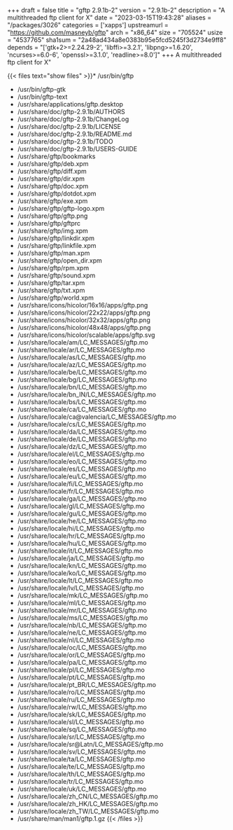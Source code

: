 +++
draft = false
title = "gftp 2.9.1b-2"
version = "2.9.1b-2"
description = "A multithreaded ftp client for X"
date = "2023-03-15T19:43:28"
aliases = "/packages/3026"
categories = ['xapps']
upstreamurl = "https://github.com/masneyb/gftp"
arch = "x86_64"
size = "705524"
usize = "4537765"
sha1sum = "2a48ad434a8e0383b95e5fcd5245f3d2734e9ff8"
depends = "['gtk+2>=2.24.29-2', 'libffi>=3.2.1', 'libpng>=1.6.20', 'ncurses>=6.0-6', 'openssl>=3.1.0', 'readline>=8.0']"
+++
A multithreaded ftp client for X"

{{< files text="show files" >}}* /usr/bin/gftp
* /usr/bin/gftp-gtk
* /usr/bin/gftp-text
* /usr/share/applications/gftp.desktop
* /usr/share/doc/gftp-2.9.1b/AUTHORS
* /usr/share/doc/gftp-2.9.1b/ChangeLog
* /usr/share/doc/gftp-2.9.1b/LICENSE
* /usr/share/doc/gftp-2.9.1b/README.md
* /usr/share/doc/gftp-2.9.1b/TODO
* /usr/share/doc/gftp-2.9.1b/USERS-GUIDE
* /usr/share/gftp/bookmarks
* /usr/share/gftp/deb.xpm
* /usr/share/gftp/diff.xpm
* /usr/share/gftp/dir.xpm
* /usr/share/gftp/doc.xpm
* /usr/share/gftp/dotdot.xpm
* /usr/share/gftp/exe.xpm
* /usr/share/gftp/gftp-logo.xpm
* /usr/share/gftp/gftp.png
* /usr/share/gftp/gftprc
* /usr/share/gftp/img.xpm
* /usr/share/gftp/linkdir.xpm
* /usr/share/gftp/linkfile.xpm
* /usr/share/gftp/man.xpm
* /usr/share/gftp/open_dir.xpm
* /usr/share/gftp/rpm.xpm
* /usr/share/gftp/sound.xpm
* /usr/share/gftp/tar.xpm
* /usr/share/gftp/txt.xpm
* /usr/share/gftp/world.xpm
* /usr/share/icons/hicolor/16x16/apps/gftp.png
* /usr/share/icons/hicolor/22x22/apps/gftp.png
* /usr/share/icons/hicolor/32x32/apps/gftp.png
* /usr/share/icons/hicolor/48x48/apps/gftp.png
* /usr/share/icons/hicolor/scalable/apps/gftp.svg
* /usr/share/locale/am/LC_MESSAGES/gftp.mo
* /usr/share/locale/ar/LC_MESSAGES/gftp.mo
* /usr/share/locale/as/LC_MESSAGES/gftp.mo
* /usr/share/locale/az/LC_MESSAGES/gftp.mo
* /usr/share/locale/be/LC_MESSAGES/gftp.mo
* /usr/share/locale/bg/LC_MESSAGES/gftp.mo
* /usr/share/locale/bn/LC_MESSAGES/gftp.mo
* /usr/share/locale/bn_IN/LC_MESSAGES/gftp.mo
* /usr/share/locale/bs/LC_MESSAGES/gftp.mo
* /usr/share/locale/ca/LC_MESSAGES/gftp.mo
* /usr/share/locale/ca@valencia/LC_MESSAGES/gftp.mo
* /usr/share/locale/cs/LC_MESSAGES/gftp.mo
* /usr/share/locale/da/LC_MESSAGES/gftp.mo
* /usr/share/locale/de/LC_MESSAGES/gftp.mo
* /usr/share/locale/dz/LC_MESSAGES/gftp.mo
* /usr/share/locale/el/LC_MESSAGES/gftp.mo
* /usr/share/locale/eo/LC_MESSAGES/gftp.mo
* /usr/share/locale/es/LC_MESSAGES/gftp.mo
* /usr/share/locale/eu/LC_MESSAGES/gftp.mo
* /usr/share/locale/fi/LC_MESSAGES/gftp.mo
* /usr/share/locale/fr/LC_MESSAGES/gftp.mo
* /usr/share/locale/ga/LC_MESSAGES/gftp.mo
* /usr/share/locale/gl/LC_MESSAGES/gftp.mo
* /usr/share/locale/gu/LC_MESSAGES/gftp.mo
* /usr/share/locale/he/LC_MESSAGES/gftp.mo
* /usr/share/locale/hi/LC_MESSAGES/gftp.mo
* /usr/share/locale/hr/LC_MESSAGES/gftp.mo
* /usr/share/locale/hu/LC_MESSAGES/gftp.mo
* /usr/share/locale/it/LC_MESSAGES/gftp.mo
* /usr/share/locale/ja/LC_MESSAGES/gftp.mo
* /usr/share/locale/kn/LC_MESSAGES/gftp.mo
* /usr/share/locale/ko/LC_MESSAGES/gftp.mo
* /usr/share/locale/lt/LC_MESSAGES/gftp.mo
* /usr/share/locale/lv/LC_MESSAGES/gftp.mo
* /usr/share/locale/mk/LC_MESSAGES/gftp.mo
* /usr/share/locale/ml/LC_MESSAGES/gftp.mo
* /usr/share/locale/mr/LC_MESSAGES/gftp.mo
* /usr/share/locale/ms/LC_MESSAGES/gftp.mo
* /usr/share/locale/nb/LC_MESSAGES/gftp.mo
* /usr/share/locale/ne/LC_MESSAGES/gftp.mo
* /usr/share/locale/nl/LC_MESSAGES/gftp.mo
* /usr/share/locale/oc/LC_MESSAGES/gftp.mo
* /usr/share/locale/or/LC_MESSAGES/gftp.mo
* /usr/share/locale/pa/LC_MESSAGES/gftp.mo
* /usr/share/locale/pl/LC_MESSAGES/gftp.mo
* /usr/share/locale/pt/LC_MESSAGES/gftp.mo
* /usr/share/locale/pt_BR/LC_MESSAGES/gftp.mo
* /usr/share/locale/ro/LC_MESSAGES/gftp.mo
* /usr/share/locale/ru/LC_MESSAGES/gftp.mo
* /usr/share/locale/rw/LC_MESSAGES/gftp.mo
* /usr/share/locale/sk/LC_MESSAGES/gftp.mo
* /usr/share/locale/sl/LC_MESSAGES/gftp.mo
* /usr/share/locale/sq/LC_MESSAGES/gftp.mo
* /usr/share/locale/sr/LC_MESSAGES/gftp.mo
* /usr/share/locale/sr@Latn/LC_MESSAGES/gftp.mo
* /usr/share/locale/sv/LC_MESSAGES/gftp.mo
* /usr/share/locale/ta/LC_MESSAGES/gftp.mo
* /usr/share/locale/te/LC_MESSAGES/gftp.mo
* /usr/share/locale/th/LC_MESSAGES/gftp.mo
* /usr/share/locale/tr/LC_MESSAGES/gftp.mo
* /usr/share/locale/uk/LC_MESSAGES/gftp.mo
* /usr/share/locale/zh_CN/LC_MESSAGES/gftp.mo
* /usr/share/locale/zh_HK/LC_MESSAGES/gftp.mo
* /usr/share/locale/zh_TW/LC_MESSAGES/gftp.mo
* /usr/share/man/man1/gftp.1.gz
{{< /files >}}